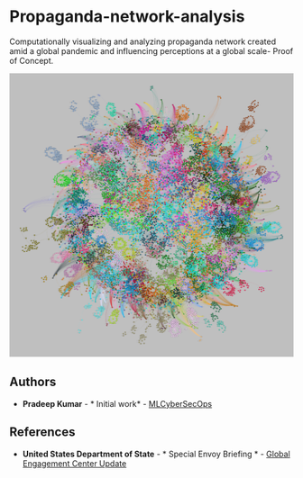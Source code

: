 # Propaganda-network-analysis
Computationally visualizing and analyzing  propaganda network created amid a global pandemic and influencing perceptions at a global scale- Proof of Concept.

![](/PropandaNetwork-1.png)

## Authors

* **Pradeep Kumar** - * Initial work* - [MLCyberSecOps](https://github.com/MLCyberSecOps)

## References

* **United States Department of State** - *  Special Envoy Briefing * - [Global Engagement Center Update](https://www.state.gov/briefing-with-special-envoy-lea-gabrielle-global-engagement-center-update-on-prc-efforts-to-push-disinformation-and-propaganda-around-covid/)
